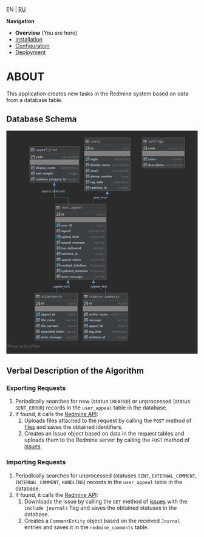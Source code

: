 EN | [RU](README_ru.md) 

**Navigation**

- **Overview** (You are here)
- [Installation](./docs/INSTALLATION.md)
- [Configuration](./docs/CONFIGURE.md)
- [Deployment](./docs/DEPLOYMENT.md)

# ABOUT

This application creates new tasks in the Redmine system based on data from a database table.

## Database Schema

![schema](./docs/database_diagram.png)

## Verbal Description of the Algorithm

### Exporting Requests

1. Periodically searches for new (status `CREATED`) or unprocessed (status `SENT_ERROR`) records in the `user_appeal` table in the database.
2. If found, it calls the [Redmine API](https://www.redmine.org/projects/redmine/wiki/Rest_api):
   1. Uploads files attached to the request by calling the `POST` method of [files](https://www.redmine.org/projects/redmine/wiki/Rest_Files) and saves the obtained identifiers.
   2. Creates an Issue object based on data in the request tables and uploads them to the Redmine server by calling the `POST` method of [issues](https://www.redmine.org/projects/redmine/wiki/Rest_Issues).

### Importing Requests

1. Periodically searches for unprocessed (statuses `SENT`, `EXTERNAL_COMMENT`, `INTERNAL_COMMENT`, `HANDLING`) records in the `user_appeal` table in the database.
2. If found, it calls the [Redmine API](https://www.redmine.org/projects/redmine/wiki/Rest_api):
   1. Downloads the issue by calling the `GET` method of [issues](https://www.redmine.org/projects/redmine/wiki/Rest_Issues) with the `include journals` flag and saves the obtained statuses in the database.
   2. Creates a `CommentEntity` object based on the received `Journal` entries and saves it in the `redmine_comments` table.
